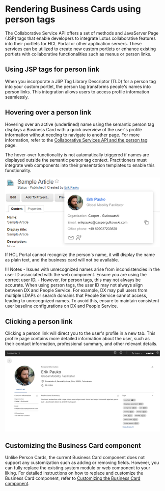 # Rendering Business Cards using person tags

The Collaborative Service API offers a set of methods and JavaServer Page (JSP) tags that enable developers to integrate Lotus collaborative features into their portlets for HCL Portal or other application servers. These services can be utilized to create new custom portlets or enhance existing portlets with collaborative functionalities such as menus or person links.

## Using JSP tags for person link

When you incorporate a JSP Tag Library Descriptor (TLD) for a person tag into your custom portlet, the person tag transforms people's names into person links. This integration allows users to access profile information seamlessly.

## Hovering over a person link

Hovering over an active (underlined) name using the semantic person tag displays a Business Card with a quick overview of the user's profile information without needing to navigate to another page. For more information, refer to the [Collaborative Services API and the person tag](../../../../extend_dx/portlets_development/collaborative_services_api_person_tag/index.md) page.

The hover-over functionality is not automatically triggered if names are displayed outside the semantic person tag context. Practitioners must integrate web components into their presentation templates to enable this functionality.

![Person link and business card - Example](../user_guides/img/person-link-business-card.png)

If HCL Portal cannot recognize the person's name, it will display the name as plain text, and the business card will not be available.

!!! Notes
    - Issues with unrecognized names arise from inconsistencies in the user ID associated with the web component. Ensure you are using the correct user ID.
    - However, for person tags, this may not always be accurate. When using person tags, the user ID may not always align between DX and People Service. For example, DX may pull users from multiple LDAPs or search domains that People Service cannot access, leading to unrecognized names. To avoid this, ensure to maintain consistent user baseline configurations on DX and People Service.

## Clicking a person link

Clicking a person link will direct you to the user's profile in a new tab. This profile page contains more detailed information about the user, such as their contact information, professional summary, and other relevant details.

![Profile Page - Example Profile](../user_guides/img/profile-page.png)

## Customizing the Business Card component

Unlike Person Cards, the current Business Card component does not support any customization such as adding or removing fields. However, you can fully replace the existing system module or web component to your liking.
For detailed instructions on how to replace and customize the Business Card component, refer to [Customizing the Business Card component](./customization/customizing_business_card_component.md).
